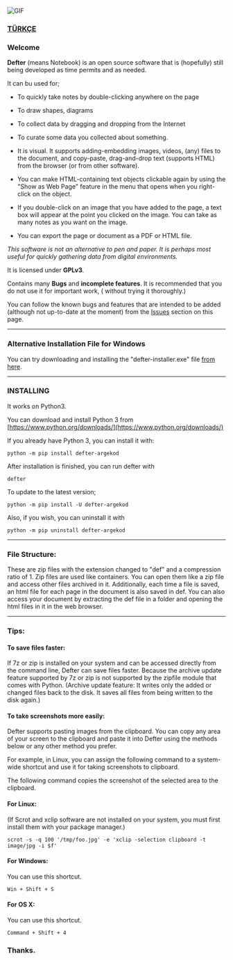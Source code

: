 ![GIF](https://raw.githubusercontent.com/erdincyz/gorseller/master/_defter/defter.gif)

### [TÜRKÇE](https://github.com/erdincyz/defter)

### Welcome

**Defter** (means Notebook) is an open source software that is (hopefully) still being developed as time permits and as
needed.

It can bu used for;

* To quickly take notes by double-clicking anywhere on the page
* To draw shapes, diagrams
* To collect data by dragging and dropping from the Internet
* To curate some data you collected about something.
* It is visual. It supports adding-embedding images, videos, (any) files to the document, and copy-paste, drag-and-drop
  text (supports HTML) from the browser (or from other software).
* You can make HTML-containing text objects clickable again by using the "Show as Web Page" feature in the menu that
  opens when you right-click on the object.
* If you double-click on an image that you have added to the page, a text box will appear at the point you clicked on
  the image. You can take as many notes as you want on the image.

* You can export the page or document as a PDF or HTML file.

_This software is not an alternative to pen and paper. It is perhaps most useful for quickly gathering data from digital
environments._

It is licensed under **GPLv3**.

Contains many **Bugs** and **incomplete features**. It is recommended that you do not use it for important work, (
without trying it thoroughly.)

You can follow the known bugs and features that are intended to be added (although not up-to-date at the moment) from
the [Issues](https://github.com/erdincyz/defter/issues) section on this page.

---

### Alternative Installation File for Windows

You can try downloading and installing the "defter-installer.exe" file [from here](https://github.com/erdincyz/defter/releases/tag/v0.97.1-rc).

---

### INSTALLING

It works on Python3.

You can download and install Python 3 from [https://www.python.org/downloads/](https://www.python.org/downloads/)

If you already have Python 3, you can install it with:

```
python -m pip install defter-argekod

```

After installation is finished, you can run defter with

```
defter
```

To update to the latest version;

```
python -m pip install -U defter-argekod

```

Also, if you wish, you can uninstall it with

```
python -m pip uninstall defter-argekod

```
---

### File Structure:

These are zip files with the extension changed to "def" and a compression ratio of 1. Zip files are used like
containers. You can open them like a zip file and access other files archived in it. Additionally, each time a file is
saved, an html file for each page in the document is also saved in def. You can also access your document by extracting
the def file in a folder and opening the html files in it in the web browser.

---

### Tips:

#### To save files faster:

If 7z or zip is installed on your system and can be accessed directly from the command line, Defter can save files
faster. Because the archive update feature supported by 7z or zip is not supported by the zipfile module that comes with
Python. (Archive update feature: It writes only the added or changed files back to the disk. It saves all files from
being written to the disk again.)

#### To take screenshots more easily:

Defter supports pasting images from the clipboard. You can copy any area of ​​your screen to the clipboard 
and paste it into Defter using the methods below or any other method you prefer.

For example, in Linux, you can assign the following command to a system-wide shortcut and
use it for taking screenshots to clipboard.

The following command copies the screenshot of the selected area to the clipboard.

#### For Linux:

(If Scrot and xclip software are not installed on your system, you must first install them with your package manager.)

```
scrot -s -q 100 '/tmp/foo.jpg' -e 'xclip -selection clipboard -t image/jpg -i $f'
```

#### For Windows:

You can use this shortcut.

```
Win + Shift + S
```

#### For OS X:

You can use this shortcut.

```
Command + Shift + 4
```


### Thanks.
